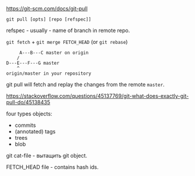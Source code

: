 https://git-scm.com/docs/git-pull

`git pull [opts] [repo [refspec]]`

refspec - usually - name of branch in remote repo.

`git fetch` + `git merge FETCH_HEAD` (or `git rebase`)

```
     A---B---C master on origin
    /
D---E---F---G master
    ^
origin/master in your repository
```

git pull will fetch and replay the changes from the remote `master`.

https://stackoverflow.com/questions/45137769/git-what-does-exactly-git-pull-do/45138435

four types objects:

* commits
* (annotated) tags
* trees
* blob

git cat-file - вытащить git object.

FETCH_HEAD file - contains hash ids.






